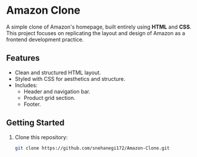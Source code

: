 # Amazon Clone  
A simple clone of Amazon's homepage, built entirely using **HTML** and **CSS**.  
This project focuses on replicating the layout and design of Amazon as a frontend development practice.  

## Features  
- Clean and structured HTML layout.  
- Styled with CSS for aesthetics and structure.  
- Includes:  
  - Header and navigation bar.  
  - Product grid section.  
  - Footer.  

## Getting Started  
1. Clone this repository:  
   ```bash
   git clone https://github.com/snehanegi172/Amazon-Clone.git
